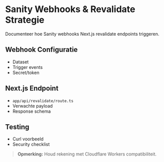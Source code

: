 # Sanity Webhooks & Revalidate Strategie

Documenteer hoe Sanity webhooks Next.js revalidate endpoints triggeren.

## Webhook Configuratie
- Dataset
- Trigger events
- Secret/token

## Next.js Endpoint
- `app/api/revalidate/route.ts`
- Verwachte payload
- Response schema

## Testing
- Curl voorbeeld
- Security checklist

> **Opmerking:** Houd rekening met Cloudflare Workers compatibiliteit.

